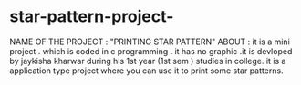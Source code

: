 # star-pattern-project-

NAME OF THE PROJECT : "PRINTING STAR PATTERN"
ABOUT : it is a mini project . which is coded in c programming . it has no graphic .it is devloped by jaykisha kharwar
during his 1st year (1st sem ) studies in college. it is a application type project where you can use it to print some star 
patterns.
